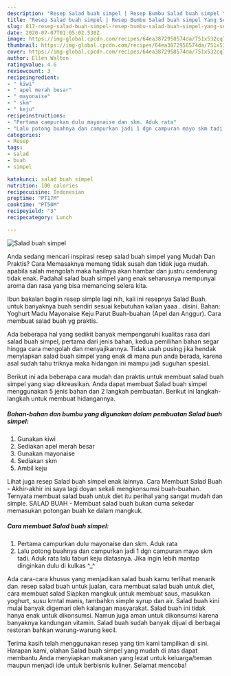 ```yaml
---
description: "Resep Salad buah simpel | Resep Bumbu Salad buah simpel Yang Sedap"
title: "Resep Salad buah simpel | Resep Bumbu Salad buah simpel Yang Sedap"
slug: 817-resep-salad-buah-simpel-resep-bumbu-salad-buah-simpel-yang-sedap
date: 2020-07-07T01:05:02.530Z
image: https://img-global.cpcdn.com/recipes/64ea3872958574da/751x532cq70/salad-buah-simpel-foto-resep-utama.jpg
thumbnail: https://img-global.cpcdn.com/recipes/64ea3872958574da/751x532cq70/salad-buah-simpel-foto-resep-utama.jpg
cover: https://img-global.cpcdn.com/recipes/64ea3872958574da/751x532cq70/salad-buah-simpel-foto-resep-utama.jpg
author: Ellen Walton
ratingvalue: 4.6
reviewcount: 3
recipeingredient:
- " kiwi"
- " apel merah besar"
- " mayonaise"
- " skm"
- " keju"
recipeinstructions:
- "Pertama campurkan dulu mayonaise dan skm. Aduk rata"
- "Lalu potong buahnya dan campurkan jadi 1 dgn campuran mayo skm tadi. Aduk rata lalu taburi keju diatasnya. Jika ingin lebih mantap dinginkan dulu di kulkas ^_^"
categories:
- Resep
tags:
- salad
- buah
- simpel

katakunci: salad buah simpel 
nutrition: 100 calories
recipecuisine: Indonesian
preptime: "PT17M"
cooktime: "PT50M"
recipeyield: "3"
recipecategory: Lunch

---
```



![Salad buah simpel](https://img-global.cpcdn.com/recipes/64ea3872958574da/751x532cq70/salad-buah-simpel-foto-resep-utama.jpg)

Anda sedang mencari inspirasi resep salad buah simpel yang Mudah Dan Praktis? Cara Memasaknya memang tidak susah dan tidak juga mudah. apabila salah mengolah maka hasilnya akan hambar dan justru cenderung tidak enak. Padahal salad buah simpel yang enak seharusnya mempunyai aroma dan rasa yang bisa memancing selera kita.

Ibun bakalan bagiin resep simple lagi nih, kali ini resepnya Salad Buah. untuk banyaknya buah sendiri sesuai kebutuhan kalian yaaa . disini. Bahan: Yoghurt Madu Mayonaise Keju Parut Buah-buahan (Apel dan Anggur). Cara membuat salad buah yg praktis.

Ada beberapa hal yang sedikit banyak mempengaruhi kualitas rasa dari salad buah simpel, pertama dari jenis bahan, kedua pemilihan bahan segar hingga cara mengolah dan menyajikannya. Tidak usah pusing jika hendak menyiapkan salad buah simpel yang enak di mana pun anda berada, karena asal sudah tahu triknya maka hidangan ini mampu jadi suguhan spesial.


Berikut ini ada beberapa cara mudah dan praktis untuk membuat salad buah simpel yang siap dikreasikan. Anda dapat membuat Salad buah simpel menggunakan 5 jenis bahan dan 2 langkah pembuatan. Berikut ini langkah-langkah untuk membuat hidangannya.

<!--inarticleads1-->

##### Bahan-bahan dan bumbu yang digunakan dalam pembuatan Salad buah simpel:

1. Gunakan  kiwi
1. Sediakan  apel merah besar
1. Gunakan  mayonaise
1. Sediakan  skm
1. Ambil  keju


Lihat juga resep Salad buah simpel enak lainnya. Cara Membuat Salad Buah - Akhir-akhir ini saya lagi doyan sekali mengkonsumsi buah-buahan. Ternyata membuat salad buah untuk diet itu perihal yang sangat mudah dan simple. SALAD BUAH - Membuat salad buah bukan cuma sekedar memasukan potongan buah ke dalam mangkuk. 

<!--inarticleads2-->

##### Cara membuat Salad buah simpel:

1. Pertama campurkan dulu mayonaise dan skm. Aduk rata
1. Lalu potong buahnya dan campurkan jadi 1 dgn campuran mayo skm tadi. Aduk rata lalu taburi keju diatasnya. Jika ingin lebih mantap dinginkan dulu di kulkas ^_^


Ada cara-cara khusus yang menjadikan salad buah kamu terlihat menarik dan. resep salad buah untuk jualan, cara membuat salad buah untuk diet, cara membuat salad Siapkan mangkuk untuk membuat saus, masukkan yoghurt, susu krntal manis, tambahkn simple syrup dan air. Salad buah kini mulai banyak digemari oleh kalangan masyarakat. Salad buah ini tidak hanya enak untuk dikonsumsi. Namun juga aman untuk dikonsumsi karena banyaknya kandungan vitamin. Salad buah sudah banyak dijual di berbagai restoran bahkan warung-warung kecil. 

Terima kasih telah menggunakan resep yang tim kami tampilkan di sini. Harapan kami, olahan Salad buah simpel yang mudah di atas dapat membantu Anda menyiapkan makanan yang lezat untuk keluarga/teman maupun menjadi ide untuk berbisnis kuliner. Selamat mencoba!
